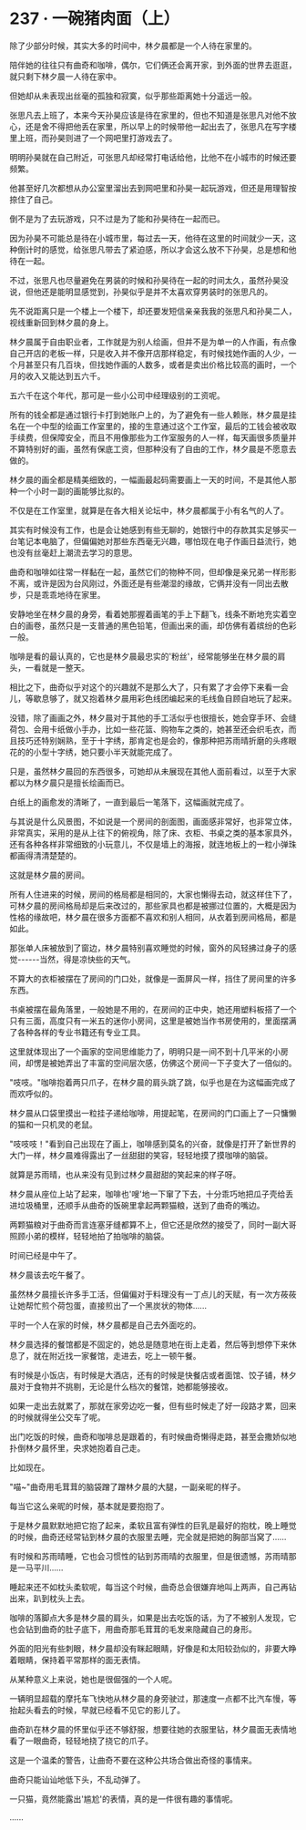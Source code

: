<link rel="stylesheet" href="../../styles/text.css" />
<h1>237 · 一碗猪肉面（上）</h1>

除了少部分时候，其实大多的时间中，林夕晨都是一个人待在家里的。

陪伴她的往往只有曲奇和咖啡，偶尔，它们俩还会离开家，到外面的世界去逛逛，就只剩下林夕晨一人待在家中。

但她却从未表现出丝毫的孤独和寂寞，似乎那些距离她十分遥远一般。

张思凡去上班了，本来今天孙昊应该是待在家里的，但也不知道是张思凡对他不放心，还是舍不得把他丢在家里，所以早上的时候带他一起出去了，张思凡在写字楼里上班，而孙昊则进了一个网吧里打游戏去了。

明明孙昊就在自己附近，可张思凡却经常打电话给他，比他不在小城市的时候还要频繁。

他甚至好几次都想从办公室里溜出去到网吧里和孙昊一起玩游戏，但还是用理智按捺住了自己。

倒不是为了去玩游戏，只不过是为了能和孙昊待在一起而已。

因为孙昊不可能总是待在小城市里，每过去一天，他待在这里的时间就少一天，这种倒计时的感觉，给张思凡带去了紧迫感，所以才会这么放不下孙昊，总是想和他待在一起。

不过，张思凡也尽量避免在男装的时候和孙昊待在一起的时间太久，虽然孙昊没说，但他还是能明显感觉到，孙昊似乎是并不太喜欢穿男装时的张思凡的。

先不说距离只是一个楼上一个楼下，却还要发短信亲亲我我的张思凡和孙昊二人，视线重新回到林夕晨的身上。

林夕晨属于自由职业者，工作就是为别人绘画，但并不是为单一的人作画，有点像自己开店的老板一样，只是收入并不像开店那样稳定，有时候找她作画的人少，一个月甚至只有几百块，但找她作画的人数多，或者是卖出价格比较高的画时，一个月的收入又能达到五六千。

五六千在这个年代，那可是一些小公司中经理级别的工资呢。

所有的钱全都是通过银行卡打到她账户上的，为了避免有一些人赖账，林夕晨是挂名在一个中型的绘画工作室里的，接的生意通过这个工作室，最后的工钱会被收取手续费，但保障安全，而且不用像那些为工作室服务的人一样，每天画很多质量并不算特别好的画，虽然有保底工资，但那种没有了自由的工作，林夕晨是不愿意去做的。

林夕晨的画全都是精美细致的，一幅画最起码需要画上一天的时间，不是其他人那种一个小时一副的画能够比拟的。

不仅是在工作室里，就算是在各大相关论坛中，林夕晨都属于小有名气的人了。

其实有时候没有工作，也是会让她感到有些无聊的，她银行中的存款其实足够买一台笔记本电脑了，但偏偏她对那些东西毫无兴趣，哪怕现在电子作画日益流行，她也没有丝毫赶上潮流去学习的意思。

曲奇和咖啡如往常一样黏在一起，虽然它们的物种不同，但却像是亲兄弟一样形影不离，或许是因为台风刚过，外面还是有些潮湿的缘故，它俩并没有一同出去散步，只是乖乖地待在家里。

安静地坐在林夕晨的身旁，看着她那握着画笔的手上下翻飞，线条不断地充实着空白的画卷，虽然只是一支普通的黑色铅笔，但画出来的画，却仿佛有着缤纷的色彩一般。

咖啡是看的最认真的，它也是林夕晨最忠实的'粉丝'，经常能够坐在林夕晨的肩头，一看就是一整天。

相比之下，曲奇似乎对这个的兴趣就不是那么大了，只有累了才会停下来看一会儿，等歇息够了，就又抱着林夕晨用彩色线团编起来的毛线鱼自顾自地玩了起来。

没错，除了画画之外，林夕晨对于其他的手工活似乎也很擅长，她会穿手环、会缝荷包、会用卡纸做小手办，比如一些花篮、购物车之类的，她甚至还会织毛衣，而且技巧还特别娴熟，至于十字绣，那肯定也是会的，像那种把苏雨晴折磨的头疼眼花的的小型十字绣，她只要小半天就能完成了。

只是，虽然林夕晨回的东西很多，可她却从未展现在其他人面前看过，以至于大家都以为林夕晨只是擅长绘画而已。

白纸上的画愈发的清晰了，一直到最后一笔落下，这幅画就完成了。

与其说是什么风景图，不如说是一个房间的剖面图，画面感非常好，也非常立体，非常真实，采用的是从上往下的俯视角，除了床、衣柜、书桌之类的基本家具外，还有各种各样非常细致的小玩意儿，不仅是墙上的海报，就连地板上的一粒小弹珠都画得清清楚楚的。

这就是林夕晨的房间。

所有人住进来的时候，房间的格局都是相同的，大家也懒得去动，就这样住下了，可林夕晨的房间格局却是后来改过的，那些家具也都是被挪过位置的，大概是因为性格的缘故吧，林夕晨在很多方面都不喜欢和别人相同，从衣着到房间格局，都是如此。

那张单人床被放到了窗边，林夕晨特别喜欢睡觉的时候，窗外的风轻拂过身子的感觉------当然，得是凉快些的天气。

不算大的衣柜被摆在了房间的门口处，就像是一面屏风一样，挡住了房间里的许多东西。

书桌被摆在最角落里，一般她是不用的，在房间的正中央，她还用塑料板搭了一个只有三面，高度只有一米五的迷你小房间，这里是被她当作书房使用的，里面摆满了各种各样的专业书籍还有专业工具。

这里就体现出了一个画家的空间思维能力了，明明只是一间不到十几平米的小房间，却愣是被她弄出了丰富的空间层次感，仿佛这个房间一下子变大了一倍似的。

"吱吱。"咖啡抱着两只爪子，在林夕晨的肩头跳了跳，似乎也是在为这幅画完成了而欢呼似的。

林夕晨从口袋里摸出一粒挂子递给咖啡，用提起笔，在房间的门口画上了一只慵懒的猫和一只机灵的老鼠。

"吱吱吱！"看到自己出现在了画上，咖啡感到莫名的兴奋，就像是打开了新世界的大门一样，林夕晨难得露出了一丝甜甜的笑容，轻轻地摸了摸咖啡的脑袋。

就算是苏雨晴，也从来没有见到过林夕晨甜甜的笑起来的样子呀。

林夕晨从座位上站了起来，咖啡也'嗖'地一下窜了下去，十分乖巧地把瓜子壳给丢进垃圾桶里，还顺手从曲奇的饭碗里拿起两颗猫粮，送到了曲奇的嘴边。

两颗猫粮对于曲奇而言连塞牙缝都算不上，但它还是欣然的接受了，同时一副大哥照顾小弟的模样，轻轻地拍了拍咖啡的脑袋。

时间已经是中午了。

林夕晨该去吃午餐了。

虽然林夕晨擅长许多手工活，但偏偏对于料理没有一丁点儿的天赋，有一次方莜莜让她帮忙煎个荷包蛋，直接煎出了一个黑炭状的物体......

平时一个人在家的时候，林夕晨都是自己去外面吃的。

林夕晨选择的餐馆都是不固定的，她总是随意地在街上走着，然后等到想停下来休息了，就在附近找一家餐馆，走进去，吃上一顿午餐。

有时候是小饭店，有时候是大酒店，还有的时候是快餐店或者面馆、饺子铺，林夕晨对于食物并不挑剔，无论是什么档次的餐馆，她都能够接收。

如果一走出去就累了，那就在家旁边吃一餐，但有些时候走了好一段路才累，回来的时候就得坐公交车了呢。

出门吃饭的时候，曲奇和咖啡总是跟着的，有时候曲奇懒得走路，甚至会撒娇似地扑倒林夕晨怀里，央求她抱着自己走。

比如现在。

"喵\~"曲奇用毛茸茸的脑袋蹭了蹭林夕晨的大腿，一副亲昵的样子。

每当它这么亲昵的时候，基本就是要抱抱了。

于是林夕晨默默地把它抱了起来，柔软且富有弹性的巨乳是最好的抱枕，晚上睡觉的时候，曲奇还经常钻到林夕晨的衣服里去睡，完全就是把她的胸部当窝了......

有时候和苏雨晴睡，它也会习惯性的钻到苏雨晴的衣服里，但是很遗憾，苏雨晴那是一马平川......

睡起来还不如枕头柔软呢，每当这个时候，曲奇总会很嫌弃地叫上两声，自己再钻出来，趴到枕头上去。

咖啡的落脚点大多是林夕晨的肩头，如果是出去吃饭的话，为了不被别人发现，它也会钻到曲奇的肚子底下，用曲奇那毛茸茸的毛发来隐藏自己的身形。

外面的阳光有些刺眼，林夕晨却没有眯起眼睛，好像是和太阳较劲似的，非要大睁着眼睛，保持着平常那样的面无表情。

从某种意义上来说，她也是很倔强的一个人呢。

一辆明显超载的摩托车飞快地从林夕晨的身旁驶过，那速度一点都不比汽车慢，等抬起头看去的时候，早就已经看不见它的影儿了。

曲奇趴在林夕晨的怀里似乎还不够舒服，想要往她的衣服里钻，林夕晨面无表情地看了一眼曲奇，轻轻地挠了挠它的爪子。

这是一个温柔的警告，让曲奇不要在这种公共场合做出奇怪的事情来。

曲奇只能讪讪地低下头，不乱动弹了。

一只猫，竟然能露出'尴尬'的表情，真的是一件很有趣的事情呢。

......
